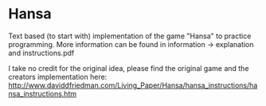 # Hansa

Text based (to start with) implementation of the game "Hansa" to practice programming. 
More information can be found in information -> explanation and instructions.pdf

I take no credit for the original idea, please find the original game and the creators implementation here: http://www.daviddfriedman.com/Living_Paper/Hansa/hansa_instructions/hansa_instructions.htm
